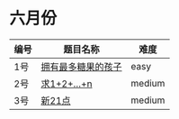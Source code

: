 # 六月份

**编号**|**题目名称**|**难度**
--------|------------|-------
1号|[拥有最多糖果的孩子](./第1题%201431.%20拥有最多糖果的孩子)|easy
2号|[求1+2+…+n](./第2题%20面试题64.%20求1+2+…+n)|medium
3号|[新21点](./第3题%20837.%20新21点)|medium
